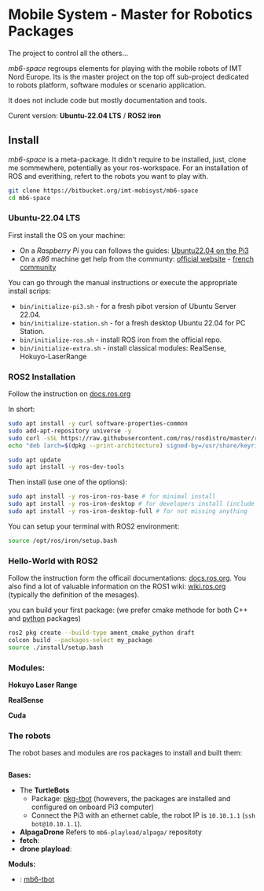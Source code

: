 # Mobile System - Master for Robotics Packages

The project to control all the others...

_mb6-space_ regroups elements for playing with the mobile robots of IMT Nord Europe.
Its is the master project on the top off sub-project dedicated to robots platform, software modules or scenario application.

It does not include code but mostly documentation and tools.

Curent version: **Ubuntu-22.04 LTS** / **ROS2 iron**

## Install

_mb6-space_ is a meta-package.
It didn't require to be installed, just, clone me sommewhere, potentially as your ros-workspace.
For an installation of ROS and everithing, refert to the robots you want to play with.

```sh
git clone https://bitbucket.org/imt-mobisyst/mb6-space
cd mb6-space
```

### Ubuntu-22.04 LTS

First install the OS on your machine: 

- On a _Raspberry Pi_ you can follows the guides: [Ubuntu22.04 on the Pi3](./docs/configure-pi3.md)
- On a _x86_ machine get help from the communty: [official website](https://ubuntu.com/) - [french community](https://www.ubuntu-fr.org/)

You can go through the manual instructions or execute the appropriate install scrips:

- `bin/initialize-pi3.sh` - for a fresh pibot version of Ubuntu Server 22.04.
- `bin/initialize-station.sh` - for a fresh desktop Ubuntu 22.04 for PC Station.
- `bin/initialize-ros.sh` - install ROS iron from the official repo.
- `bin/initialize-extra.sh` - install classical modules: RealSense, Hokuyo-LaserRange

### ROS2 Installation

Follow the instruction on [docs.ros.org](https://docs.ros.org/en/iron/Installation/Ubuntu-Install-Debians.html)

In short:

```sh
sudo apt install -y curl software-properties-common
sudo add-apt-repository universe -y
sudo curl -sSL https://raw.githubusercontent.com/ros/rosdistro/master/ros.key -o /usr/share/keyrings/ros-archive-keyring.gpg
echo "deb [arch=$(dpkg --print-architecture) signed-by=/usr/share/keyrings/ros-archive-keyring.gpg] http://packages.ros.org/ros2/ubuntu $(. /etc/os-release && echo $UBUNTU_CODENAME) main" | sudo tee /etc/apt/sources.list.d/ros2.list > /dev/null

sudo apt update
sudo apt install -y ros-dev-tools
```

Then install (use one of the options): 

```sh
sudo apt install -y ros-iron-ros-base # for minimal install
sudo apt install -y ros-iron-desktop # for developers install (include visualtization etc.)
sudo apt install -y ros-iron-desktop-full # for not missing anything
```

You can setup your terminal with ROS2 environment: 

```sh
source /opt/ros/iron/setup.bash
```

### Hello-World with ROS2

Follow the instruction form the officail documentations: [docs.ros.org](https://docs.ros.org).
You also find a lot of valuable information on the ROS1 wiki: [wiki.ros.org](https://wiki.ros.org) (typically the definition of the mesages).

you can build your first package: (we prefer cmake methode for both C++ and [python](https://docs.ros.org/en/rolling/How-To-Guides/Ament-CMake-Python-Documentation.html) packages)

```sh
ros2 pkg create --build-type ament_cmake_python draft
colcon build --packages-select my_package
source ./install/setup.bash
```


### Modules:

**Hokuyo Laser Range**

**RealSense**

**Cuda**



### The robots

The robot bases and modules are ros packages to install and built them: 

```sh
```

**Bases:**

- The **TurtleBots**
    * Package: [pkg-tbot](https://bitbucket.org/imt-mobisyst/pkg-tbot) (howevers, the packages are installed and configured on onboard Pi3 computer)
    * Connect the Pi3 with an ethernet cable, the robot IP is `10.10.1.1` (`ssh bot@10.10.1.1`).
- **AlpagaDrone** Refers to `mb6-playload/alpaga/` repositoty 
- **fetch**: 
- **drone playload**: 

**Moduls:**

- : [mb6-tbot](https://bitbucket.org/imt-mobisyst/mb6-tbot)